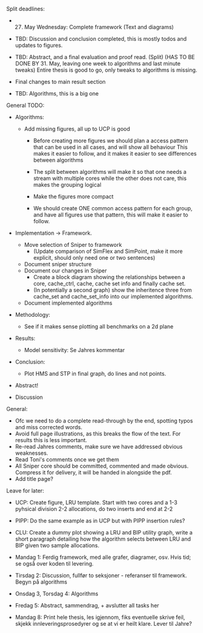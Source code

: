 
Split deadlines:
 - 27. May Wednesday: Complete framework (Text and diagrams)

 - TBD: Discussion and conclusion completed, this is mostly todos and updates to figures.
 - TBD: Abstract, and a final evaluation and proof read.
 (Split) (HAS TO BE DONE BY 31. May, leaving one week to algorithms and last minute tweaks) Entire thesis is good to go, only tweaks to algorithms is missing.
 - Final changes to main result section
 - TBD: Algorithms, this is a big one


General TODO:

- Algorithms:
  - Add missing figures, all up to UCP is good
     - Before creating more figures we should plan a access pattern that can be used in all cases, and will show all behaviour
        This makes it easier to follow, and it makes it easier to see differences between algorithms
     - The split between algorithms will make it so that one needs a stream with multiple cores while the other does not care, this makes the grouping logical
     - Make the figures more compact

    - We should create ONE common access pattern for each group, and have all figures use that pattern, this will make it easier to follow.

- Implementation -> Framework.
  - Move selection of Sniper to framework
    - (Update comparison of SimFlex and SimPoint, make it more explicit, should only need one or two sentences)
  - Document sniper structure
  - Document our changes in Sniper
    - Create a block diagram showing the relationships between a core, cache_ctrl, cache, cache set info and finally cache set.
    - (In potentially a second graph) show the  inheritence three from cache_set and cache_set_info into our implemented algorithms.
  - Document implemented algorithms

- Methodology:
  - See if it makes sense plotting all  benchmarks on a 2d plane

- Results:
  - Model sensitivity: Se Jahres kommentar

- Conclusion:
 	- Plot HMS and STP in final graph, do lines and not points.

- Abstract!

- Discussion

General:
   - Ofc we need to do a complete read-through by the end, spotting typos and miss corrected words.
   - Avoid full page illustrations, as this breaks the flow of the text. For results this is less important.
   - Re-read Jahres comments, make sure we have addressed obvious weaknesses.
   - Read Toni's comments once we get them
   - All Sniper core should be committed, commented and made obvious. Compress it for delivery, it will be handed in alongside the pdf.
   - Add title page? 


Leave for later:
- UCP: Create figure, LRU template. Start with two cores and a 1-3 pyhsical division 2-2 allocations, do two inserts and end at 2-2
- PIPP: Do the same example as in UCP but with PIPP insertion rules?
- CLU: Create a dummy plot showing a LRU and BIP utility graph, write a short paragraph detailing how the algorithm selects between LRU and BIP given two sample allocations.


- Mandag 1: Ferdig framework, med alle grafer, diagramer, osv. Hvis tid; se også over koden til levering.
- Tirsdag 2: Discussion, fullfør to seksjoner - referanser til framework. Begyn på algorithms
- Onsdag 3, Torsdag 4:  Algorithms
- Fredag 5: Abstract, sammendrag, + avslutter all tasks her
- Mandag 8: Print hele thesis, les igjennom, fiks eventuelle skrive feil, skjekk innleveringsprosedyrer og se at vi er heilt klare. Lever til Jahre?